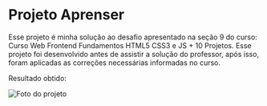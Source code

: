 # Projeto Aprenser

Esse projeto é minha solução ao desafio apresentado na seção 9 do curso: Curso Web Frontend Fundamentos HTML5 CSS3 e JS + 10 Projetos. Esse projeto foi desenvolvido antes de assistir a solução do professor, após isso, foram aplicadas as correções necessárias informadas no curso. 

Resultado obtido: 

![Foto do projeto](fullpage-image.gif)

